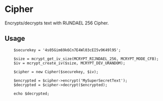 # Cipher

Encrypts/decrypts text with RIJNDAEL 256 Cipher.

## Usage

```
    $securekey = '4s05Gim69k6Cn7E4Wl03cEI5v9K49l95';
    
    $size = mcrypt_get_iv_size(MCRYPT_RIJNDAEL_256, MCRYPT_MODE_CFB);
    $iv = mcrypt_create_iv($size, MCRYPT_DEV_URANDOM);

    $cipher = new Cipher($securekey, $iv);

    $encrypted = $cipher->encrypt('MySuperSecretText');
    $decrypted = $cipher->decrypt($encrypted);

    echo $decrypted;
```

